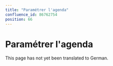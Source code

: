 ```yaml
---
title: "Paramétrer l'agenda"
confluence_id: 86762754
position: 66
---
```

# Paramétrer l'agenda


This page has not yet been translated to German.

